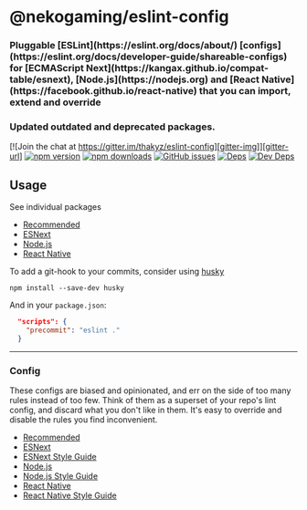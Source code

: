 # @nekogaming/eslint-config

<h3>Pluggable [ESLint](https://eslint.org/docs/about/) [configs](https://eslint.org/docs/developer-guide/shareable-configs) for [ECMAScript Next](https://kangax.github.io/compat-table/esnext), [Node.js](https://nodejs.org) and [React Native](https://facebook.github.io/react-native) that you can import, extend and override</h3>

<h3>Updated outdated and deprecated packages.</h3>

[![Join the chat at https://gitter.im/thakyz/eslint-config][gitter-img]][gitter-url]
[![npm version][version-img]][npm-url]
[![npm downloads][downloads-img]][npm-url]
[![GitHub issues][issues-img]][issues-url]
[![Deps][deps-img]][deps-url]
[![Dev Deps][devdeps-img]][deps-url]

## Usage

See individual packages

- [Recommended](https://github.com/thakyz/eslint-config/tree/master/packages/recommended)
- [ESNext](https://github.com/thakyz/eslint-config/tree/master/packages/esnext)
- [Node.js](https://github.com/thakyz/eslint-config/tree/master/packages/node)
- [React Native](https://github.com/thakyz/eslint-config/tree/master/packages/react-native)

To add a git-hook to your commits, consider using [husky](https://github.com/typicode/husky)

```shell
npm install --save-dev husky
```

And in your `package.json`:

```json
  "scripts": {
    "precommit": "eslint ."
  }
```

---

### Config

These configs are biased and opinionated, and err on the side of too many rules instead of too few. Think of them as a superset of your repo's lint config, and discard what you don't like in them. It's easy to override and disable the rules you find inconvenient.

- [Recommended](https://github.com/thakyz/eslint-config/tree/master/packages/recommended)
- [ESNext](https://github.com/thakyz/eslint-config/tree/master/packages/esnext)
- [ESNext Style Guide](https://github.com/thakyz/eslint-config/tree/master/packages/esnext/style-guide)
- [Node.js](https://github.com/thakyz/eslint-config/tree/master/packages/node)
- [Node.js Style Guide](https://github.com/thakyz/eslint-config/tree/master/packages/node/style-guide)
- [React Native](https://github.com/thakyz/eslint-config/tree/master/packages/react-native)
- [React Native Style Guide](https://github.com/thakyz/eslint-config/tree/master/packages/react-native/style-guide)

[gitter-img]: https://badges.gitter.im/thakyz/eslint-config.svg
[gitter-url]: https://gitter.im/thakyz/eslint-config?utm_source=badge&utm_medium=badge&utm_campaign=pr-badge&utm_content=badge
[version-img]: https://img.shields.io/npm/v/eslint-config-recommended.svg
[npm-url]: https://www.npmjs.com/package/eslint-config-recommended
[downloads-img]: https://img.shields.io/npm/dt/eslint-config-recommended.svg
[issues-img]: https://img.shields.io/github/issues-raw/thakyz/eslint-config.svg?maxAge=2592000
[issues-url]: https://github.com/thakyz/eslint-config/issues
[deps-img]: https://img.shields.io/david/thakyz/eslint-config.svg
[devdeps-img]: https://img.shields.io/david/dev/thakyz/eslint-config.svg
[deps-url]: https://github.com/thakyz/eslint-config/blob/master/package.json
